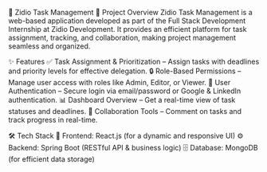 🚀 Zidio Task Management
📌 Project Overview
Zidio Task Management is a web-based application developed as part of the Full Stack Development Internship at Zidio Development. It provides an efficient platform for task assignment, tracking, and collaboration, making project management seamless and organized.

✨ Features
✅ Task Assignment & Prioritization – Assign tasks with deadlines and priority levels for effective delegation.
🔒 Role-Based Permissions – Manage user access with roles like Admin, Editor, or Viewer.
🔐 User Authentication – Secure login via email/password or Google & LinkedIn authentication.
📊 Dashboard Overview – Get a real-time view of task statuses and deadlines.
💬 Collaboration Tools – Comment on tasks and track progress in real-time.

🛠️ Tech Stack
🎨 Frontend: React.js (for a dynamic and responsive UI)
⚙️ Backend: Spring Boot (RESTful API & business logic)
🗄️ Database: MongoDB (for efficient data storage)

